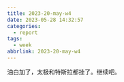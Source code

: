 ```yaml
---
title: 2023-20-may-w4
date: 2023-05-28 14:32:57
categories:
  - report
tags:
  - week
abbrlink: 2023-20-may-w4
---
```


油白加了，太极和特斯拉都挂了。继续吧。
